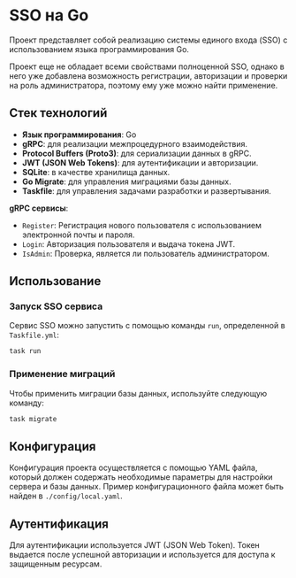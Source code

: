 # SSO на Go

Проект представляет собой реализацию системы единого входа (SSO) с использованием языка программирования Go. 

Проект еще не обладает всеми свойствами полноценной SSO, однако в него уже добавлена возможность регистрации, авторизации и проверки на роль администратора, поэтому ему уже можно найти применение.

## Стек технологий

- **Язык программирования**: Go
- **gRPC**: для реализации межпроцедурного взаимодействия.
- **Protocol Buffers (Proto3)**: для сериализации данных в gRPC.
- **JWT (JSON Web Tokens)**: для аутентификации и авторизации.
- **SQLite**: в качестве хранилища данных.
- **Go Migrate**: для управления миграциями базы данных.
- **Taskfile**: для управления задачами разработки и развертывания.

**gRPC сервисы**: 
  - `Register`: Регистрация нового пользователя с использованием электронной почты и пароля.
  - `Login`: Авторизация пользователя и выдача токена JWT.
  - `IsAdmin`: Проверка, является ли пользователь администратором.

## Использование

### Запуск SSO сервиса

Сервис SSO можно запустить с помощью команды `run`, определенной в `Taskfile.yml`:

```bash
task run
```

### Применение миграций

Чтобы применить миграции базы данных, используйте следующую команду:
```bash
task migrate
```

## Конфигурация

Конфигурация проекта осуществляется с помощью YAML файла, который должен содержать необходимые параметры для настройки сервера и базы данных. Пример конфигурационного файла может быть найден в `./config/local.yaml`.

## Аутентификация

Для аутентификации используется JWT (JSON Web Token). Токен выдается после успешной авторизации и используется для доступа к защищенным ресурсам.


